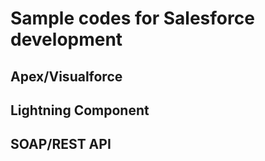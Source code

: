 # Sample codes for Salesforce development
## Apex/Visualforce
## Lightning Component
## SOAP/REST API
